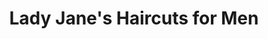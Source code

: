 ---
title: "Lady Jane's Haircuts for Men"
url: /pleasant-prairie/lady-janes-haircuts-for-men/
shop: Friseur
---